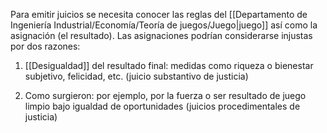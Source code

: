 
Para emitir juicios se necesita conocer las reglas del [[Departamento de Ingeniería Industrial/Economía/Teoría de juegos/Juego|juego]] así como la asignación (el resultado). Las asignaciones podrían considerarse injustas por dos razones: 

1. [[Desigualdad]] del resultado final: medidas como riqueza o bienestar subjetivo, felicidad, etc. (juicio substantivo de justicia)

2. Como surgieron: por ejemplo, por la fuerza o ser resultado de juego limpio bajo igualdad de oportunidades (juicios procedimentales de justicia)